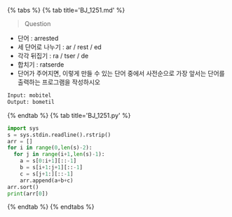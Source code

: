 {% tabs %}
{% tab title='BJ_1251.md' %}

> Question

* 단어 : arrested
* 세 단어로 나누기 : ar / rest / ed
* 각각 뒤집기 : ra / tser / de
* 합치기 : ratserde
* 단어가 주어지면, 이렇게 만들 수 있는 단어 중에서 사전순으로 가장 앞서는 단어를 출력하는 프로그램을 작성하시오

```txt
Input: mobitel
Output: bometil
```

{% endtab %}
{% tab title='BJ_1251.py' %}

```py
import sys
s = sys.stdin.readline().rstrip()
arr = []
for i in range(0,len(s)-2):
  for j in range(i+1,len(s)-1):
    a = s[0:i+1][::-1]
    b = s[i+1:j+1][::-1]
    c = s[j+1:][::-1]
    arr.append(a+b+c)
arr.sort()
print(arr[0])
```

{% endtab %}
{% endtabs %}
